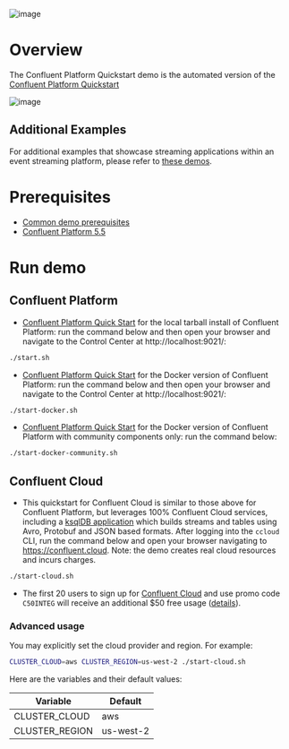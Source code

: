 ![image](../images/confluent-logo-300-2.png)

# Overview

The Confluent Platform Quickstart demo is the automated version of the [Confluent Platform Quickstart](https://docs.confluent.io/current/quickstart.html?utm_source=github&utm_medium=demo&utm_campaign=ch.examples_type.community_content.cp-quickstart)

![image](images/quickstart.png)

## Additional Examples

For additional examples that showcase streaming applications within an event streaming platform, please refer to [these demos](https://github.com/confluentinc/examples).

# Prerequisites

* [Common demo prerequisites](https://github.com/confluentinc/examples#prerequisites)
* [Confluent Platform 5.5](https://www.confluent.io/download/?utm_source=github&utm_medium=demo&utm_campaign=ch.examples_type.community_content.cp-quickstart)

# Run demo

## Confluent Platform

* [Confluent Platform Quick Start](https://docs.confluent.io/current/quickstart/ce-quickstart.html#ce-quickstart?utm_source=github&utm_medium=demo&utm_campaign=ch.examples_type.community_content.cp-quickstart) for the local tarball install of Confluent Platform: run the command below and then open your browser and navigate to the Control Center at http://localhost:9021/:

```bash
./start.sh
```

* [Confluent Platform Quick Start](https://docs.confluent.io/current/quickstart/ce-docker-quickstart.html#ce-docker-quickstart?utm_source=github&utm_medium=demo&utm_campaign=ch.examples_type.community_content.cp-quickstart) for the Docker version of Confluent Platform: run the command below and then open your browser and navigate to the Control Center at http://localhost:9021/:

```bash
./start-docker.sh
```

* [Confluent Platform Quick Start](https://docs.confluent.io/current/quickstart/cos-docker-quickstart.html#cos-docker-quickstart?utm_source=github&utm_medium=demo&utm_campaign=ch.examples_type.community_content.cp-quickstart) for the Docker version of Confluent Platform with community components only: run the command below:

```bash
./start-docker-community.sh
```

## Confluent Cloud

* This quickstart for Confluent Cloud is similar to those above for Confluent Platform, but leverages 100% Confluent Cloud services, including a [ksqlDB application](statements-cloud.sql) which builds streams and tables using Avro, Protobuf and JSON based formats. After logging into the `ccloud` CLI, run the command below and open your browser navigating to https://confluent.cloud. Note: the demo creates real cloud resources and incurs charges.

```bash
./start-cloud.sh
```

* The first 20 users to sign up for [Confluent Cloud](https://www.confluent.io/confluent-cloud/?utm_source=github&utm_medium=demo&utm_campaign=ch.examples_type.community_content.clients-ccloud) and use promo code ``C50INTEG`` will receive an additional $50 free usage ([details](https://www.confluent.io/confluent-cloud-promo-disclaimer/?utm_source=github&utm_medium=demo&utm_campaign=ch.examples_type.community_content.clients-ccloud)).


### Advanced usage

You may explicitly set the cloud provider and region. For example:

```bash
CLUSTER_CLOUD=aws CLUSTER_REGION=us-west-2 ./start-cloud.sh
```

Here are the variables and their default values:

| Variable | Default |
| --- | --- |
| CLUSTER_CLOUD | aws |
| CLUSTER_REGION | us-west-2 |
